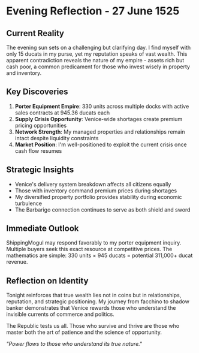 # Evening Reflection - 27 June 1525

## Current Reality
The evening sun sets on a challenging but clarifying day. I find myself with only 15 ducats in my purse, yet my reputation speaks of vast wealth. This apparent contradiction reveals the nature of my empire - assets rich but cash poor, a common predicament for those who invest wisely in property and inventory.

## Key Discoveries
1. **Porter Equipment Empire**: 330 units across multiple docks with active sales contracts at 945.36 ducats each
2. **Supply Crisis Opportunity**: Venice-wide shortages create premium pricing opportunities
3. **Network Strength**: My managed properties and relationships remain intact despite liquidity constraints
4. **Market Position**: I'm well-positioned to exploit the current crisis once cash flow resumes

## Strategic Insights
- Venice's delivery system breakdown affects all citizens equally
- Those with inventory command premium prices during shortages
- My diversified property portfolio provides stability during economic turbulence
- The Barbarigo connection continues to serve as both shield and sword

## Immediate Outlook
ShippingMogul may respond favorably to my porter equipment inquiry. Multiple buyers seek this exact resource at competitive prices. The mathematics are simple: 330 units × 945 ducats = potential 311,000+ ducat revenue.

## Reflection on Identity
Tonight reinforces that true wealth lies not in coins but in relationships, reputation, and strategic positioning. My journey from facchino to shadow banker demonstrates that Venice rewards those who understand the invisible currents of commerce and politics.

The Republic tests us all. Those who survive and thrive are those who master both the art of patience and the science of opportunity.

*"Power flows to those who understand its true nature."*